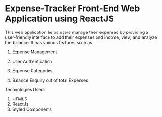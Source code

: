 # Expense-Tracker Front-End Web Application using ReactJS
 This web application helps users manage their expenses by providing a user-friendly interface to add their expenses and income, view, and analyze the balance. 
It has various features such as 

1. Expense Management

2. User Authentication 

3. Expense Categories

4. Balance Enquiry out of total Expenses

Technologies Used:
1. HTML5
2. ReactJs
3. Styled Components



